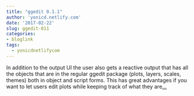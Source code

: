```yaml
---
title: "ggedit 0.1.1"
author: 'yonicd.netlify.com'
date: '2017-02-22'
slug: ggedit-011
categories:
- bloglink
tags:
  - yonicdnetlifycom
---
```


In addition to the output UI the user also gets a reactive output that has all the objects that are in the regular ggedit package (plots, layers, scales, themes) both in object and script forms. This has great advantages if you want to let users edit plots while keeping track of what they are[... <i class="fas fa-external-link-alt"></i>](https://yonicd.netlify.com/post/2017-02-22-ggedit3/)

